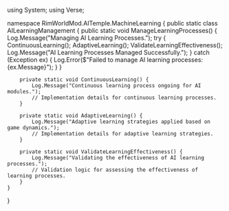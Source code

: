 using System;
using Verse;

namespace RimWorldMod.AITemple.MachineLearning {
    public static class AILearningManagement {
        public static void ManageLearningProcesses() {
            Log.Message("Managing AI Learning Processes.");
            try {
                ContinuousLearning();
                AdaptiveLearning();
                ValidateLearningEffectiveness();
                Log.Message("AI Learning Processes Managed Successfully.");
            } catch (Exception ex) {
                Log.Error($"Failed to manage AI learning processes: {ex.Message}");
            }
        }

        private static void ContinuousLearning() {
            Log.Message("Continuous learning process ongoing for AI modules.");
            // Implementation details for continuous learning processes.
        }

        private static void AdaptiveLearning() {
            Log.Message("Adaptive learning strategies applied based on game dynamics.");
            // Implementation details for adaptive learning strategies.
        }

        private static void ValidateLearningEffectiveness() {
            Log.Message("Validating the effectiveness of AI learning processes.");
            // Validation logic for assessing the effectiveness of learning processes.
        }
    }
}
